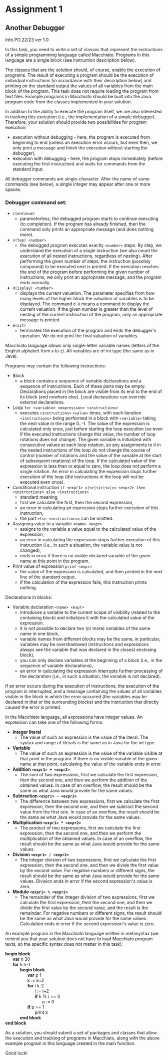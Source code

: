 # Assignment 1
## Another Debugger
Info.PO.22/23
ver 1.0

In this task, you need to write a set of classes that represent the instructions of a simple programming language called Macchiato. Programs in this language are a single block (see instruction description below).

The classes that are the solution should, of course, enable the execution of programs. The result of executing a program should be the execution of individual instructions (in accordance with their description below) and printing on the standard output the values of all variables from the main block of the program. This task does not require loading the program from text files. Example programs in Macchiato should be built into the Java program code from the classes implemented in your solution.

In addition to the ability to execute the program itself, we are also interested in tracking this execution (i.e., the implementation of a simple debugger). Therefore, your solution should provide two possibilities for program execution:
- execution without debugging - here, the program is executed from beginning to end (unless an execution error occurs, but even then, we only print a message and finish the execution without starting the debugger),
- execution with debugging - here, the program stops immediately (before executing the first instruction) and waits for commands from the standard input.

All debugger commands are single-character. After the name of some commands (see below), a single integer may appear after one or more spaces.

### Debugger command set:
- `c(ontinue)`
  - parameterless, the debugged program starts to continue executing (to completion). If the program has already finished, then the command only prints an appropriate message (and does nothing more).
- `s(tep) <number>`
  - the debugged program executes exactly `<number>` steps. By step, we understand the execution of a single instruction (we also count the execution of all nested instructions, regardless of nesting). After performing the given number of steps, the instruction (possibly compound) to be executed next is printed. If the execution reaches the end of the program before performing the given number of instructions, we only print an appropriate message, and the program ends normally.
- `d(isplay) <number>`
  - displays the current valuation. The parameter specifies from how many levels of the higher block the valuation of variables is to be displayed. The command `d 0` means a command to display the current valuation. If the given number is greater than the level of nesting of the current instruction of the program, only an appropriate message is printed.
- `e(xit)`
  - terminates the execution of the program and ends the debugger's operation. We do not print the final valuation of variables.

Macchiato language allows only single-letter variable names (letters of the English alphabet from `a` to `z`). All variables are of int type (the same as in Java).

Programs may contain the following instructions:
- Block
  - a block contains a sequence of variable declarations and a sequence of instructions. Each of these parts may be empty. Declarations placed in the block are visible from its end to the end of its block (and nowhere else). Local declarations can override external declarations.
- Loop `for <variable> <expression> <instructions>`
  - executes `<instructions>` `<value>` times, with each iteration `<instructions>` being performed in a block with `<variable>` taking the next value in the range 0..<value of expression>-1. The value of the expression is calculated only once, just before starting the loop execution (so even if the executed instructions change this value, the number of loop rotations does not change). The given variable is initialized with consecutive values at each loop rotation, so any assignments to it in the nested instructions of the loop do not change the course of control (number of rotations and the value of the variable at the start of subsequent rotations) of the loop. If the calculated value of the expression is less than or equal to zero, the loop does not perform a single rotation. An error in calculating the expression stops further execution of the loop (the instructions in the loop will not be executed even once).
- Conditional instruction `if <expr1> =|<>|<|>|<=|>= <expr2> then <instructions> else <instructions>`
  - standard meaning,
  - first we calculate the first, then the second expression,
  - an error in calculating an expression stops further execution of this instruction,
  - the part `else <instructions>` can be omitted.
- Assigning value to a variable `<name> <expr>`
  - assigns to the variable a value equal to the calculated value of the expression,
  - an error in calculating the expression stops further execution of this instruction (i.e., in such a situation, the variable value is not changed),
  - ends in error if there is no visible declared variable of the given name at this point in the program.
- Print value of expression `print <expr>`
  - the value of the expression is calculated, and then printed in the next line of the standard output.
  - if the calculation of the expression fails, this instruction prints nothing.

Declarations in blocks:
- Variable declaration `<name> <expr>`
  - introduces a variable to the current scope of visibility (related to the containing block) and initializes it with the calculated value of the expression,
  - it is not possible to declare two (or more) variables of the same name in one block,
  - variable names from different blocks may be the same, in particular, variables may be overshadowed (instructions and expressions always see the variable that was declared in the closest enclosing block),
  - you can only declare variables at the beginning of a block (i.e., in the sequence of variable declarations),
  - an error in calculating the expression interrupts further processing of the declaration (i.e., in such a situation, the variable is not declared).

If an error occurs during the execution of instructions, the execution of the program is interrupted, and a message containing the values of all variables visible in the block in which the error occurred (the variables may be declared in that or the surrounding blocks) and the instruction that directly caused the error is printed.

In the Macchiato language, all expressions have integer values. An expression can take one of the following forms:
- **Integer literal**
  - The value of such an expression is the value of the literal. The syntax and range of literals is the same as in Java for the int type.
- **Variable**
  - The value of such an expression is the value of the variable visible at that point in the program. If there is no visible variable of the given name at that point, calculating the value of the variable ends in error.
- **Addition `<expr1> + <expr2>`**
  - The sum of two expressions, first we calculate the first expression, then the second one, and then we perform the addition of the obtained values. In case of an overflow, the result should be the same as what Java would provide for the same values.
- **Subtraction `<expr1> - <expr2>`**
  - The difference between two expressions, first we calculate the first expression, then the second one, and then we subtract the second value from the first one. In case of an overflow, the result should be the same as what Java would provide for the same values.
- **Multiplication `<expr1> * <expr2>`**
  - The product of two expressions, first we calculate the first expression, then the second one, and then we perform the multiplication of the obtained values. In case of an overflow, the result should be the same as what Java would provide for the same values.
- **Division `<expr1> / <expr2>`**
  - The integer division of two expressions, first we calculate the first expression, then the second one, and then we divide the first value by the second value. For negative numbers or different signs, the result should be the same as what Java would provide for the same values. Division ends in error if the second expression's value is zero.
- **Modulo `<expr1> % <expr2>`**
  - The remainder of the integer division of two expressions, first we calculate the first expression, then the second one, and then we divide the first value by the second value, and the result is the remainder. For negative numbers or different signs, the result should be the same as what Java would provide for the same values. Calculation ends in error if the second expression's value is zero.

An example program in the Macchiato language written in metasyntax (we remind you that your solution does not have to load Macchiato program texts, so the specific syntax does not matter in this task):

**begin block**  
&nbsp;&nbsp;&nbsp;&nbsp;&nbsp;&nbsp;**var** n 30  
&nbsp;&nbsp;&nbsp;&nbsp;&nbsp;&nbsp;**for** k n-1  
&nbsp;&nbsp;&nbsp;&nbsp;&nbsp;&nbsp;&nbsp;&nbsp;&nbsp;&nbsp;&nbsp;&nbsp;**begin block**  
&nbsp;&nbsp;&nbsp;&nbsp;&nbsp;&nbsp;&nbsp;&nbsp;&nbsp;&nbsp;&nbsp;&nbsp;&nbsp;&nbsp;&nbsp;&nbsp;&nbsp;&nbsp;**var** p 1  
&nbsp;&nbsp;&nbsp;&nbsp;&nbsp;&nbsp;&nbsp;&nbsp;&nbsp;&nbsp;&nbsp;&nbsp;&nbsp;&nbsp;&nbsp;&nbsp;&nbsp;&nbsp;k := k+2  
&nbsp;&nbsp;&nbsp;&nbsp;&nbsp;&nbsp;&nbsp;&nbsp;&nbsp;&nbsp;&nbsp;&nbsp;&nbsp;&nbsp;&nbsp;&nbsp;&nbsp;&nbsp;**for** i k-2  
&nbsp;&nbsp;&nbsp;&nbsp;&nbsp;&nbsp;&nbsp;&nbsp;&nbsp;&nbsp;&nbsp;&nbsp;&nbsp;&nbsp;&nbsp;&nbsp;&nbsp;&nbsp;&nbsp;&nbsp;&nbsp;&nbsp;&nbsp;&nbsp;i := i+2  
&nbsp;&nbsp;&nbsp;&nbsp;&nbsp;&nbsp;&nbsp;&nbsp;&nbsp;&nbsp;&nbsp;&nbsp;&nbsp;&nbsp;&nbsp;&nbsp;&nbsp;&nbsp;&nbsp;&nbsp;&nbsp;&nbsp;&nbsp;&nbsp;**if** k % i == 0  
&nbsp;&nbsp;&nbsp;&nbsp;&nbsp;&nbsp;&nbsp;&nbsp;&nbsp;&nbsp;&nbsp;&nbsp;&nbsp;&nbsp;&nbsp;&nbsp;&nbsp;&nbsp;&nbsp;&nbsp;&nbsp;&nbsp;&nbsp;&nbsp;&nbsp;&nbsp;&nbsp;&nbsp;&nbsp;&nbsp;p := 0  
&nbsp;&nbsp;&nbsp;&nbsp;&nbsp;&nbsp;&nbsp;&nbsp;&nbsp;&nbsp;&nbsp;&nbsp;&nbsp;&nbsp;&nbsp;&nbsp;&nbsp;&nbsp;**if** p == 1  
&nbsp;&nbsp;&nbsp;&nbsp;&nbsp;&nbsp;&nbsp;&nbsp;&nbsp;&nbsp;&nbsp;&nbsp;&nbsp;&nbsp;&nbsp;&nbsp;&nbsp;&nbsp;&nbsp;&nbsp;&nbsp;&nbsp;&nbsp;&nbsp;print k  
&nbsp;&nbsp;&nbsp;&nbsp;&nbsp;&nbsp;&nbsp;&nbsp;&nbsp;&nbsp;&nbsp;&nbsp;**end block**  
**end block**


As a solution, you should submit a set of packages and classes that allow the execution and tracking of programs in Macchiato, along with the above example program in this language created in the main function.

Good luck!
